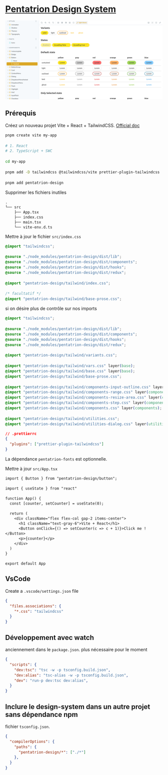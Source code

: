 # [Pentatrion Design System](https://design.pentatrion.com)

<a href="https://design.pentatrion.com">
<img src="https://raw.githubusercontent.com/lhapaipai/pentatrion-design/main/screenshot.png" alt="Pentatrion design system" />
</a>

## Prérequis

Créez un nouveau projet Vite + React + TailwindCSS. [Official doc](https://tailwindcss.com/docs/guides/vite)

```bash
pnpm create vite my-app

# 1. React
# 2. TypeScript + SWC

cd my-app

pnpm add -D tailwindcss @tailwindcss/vite prettier-plugin-tailwindcss

pnpm add pentatrion-design
```
Supprimer les fichiers inutiles

```
.
└── src
    ├── App.tsx
    ├── index.css
    ├── main.tsx
    └── vite-env.d.ts
```


Mettre à jour le fichier `src/index.css`

```css
@import "tailwindcss";

@source "./node_modules/pentatrion-design/dist/lib";
@source "./node_modules/pentatrion-design/dist/components";
@source "./node_modules/pentatrion-design/dist/hooks";
@source "./node_modules/pentatrion-design/dist/redux";

@import "pentatrion-design/tailwind/index.css";

/* facultatif */
@import "pentatrion-design/tailwind/base-prose.css";
```

si on désire plus de contrôle sur nos imports

```css
@import "tailwindcss";

@source "./node_modules/pentatrion-design/dist/lib";
@source "./node_modules/pentatrion-design/dist/components";
@source "./node_modules/pentatrion-design/dist/hooks";
@source "./node_modules/pentatrion-design/dist/redux";

@import "pentatrion-design/tailwind/variants.css";

@import "pentatrion-design/tailwind/vars.css" layer(base);
@import "pentatrion-design/tailwind/base.css" layer(base);
@import "pentatrion-design/tailwind/base-prose.css";

@import "pentatrion-design/tailwind/components-input-outline.css" layer(components);
@import "pentatrion-design/tailwind/components-range.css" layer(components);
@import "pentatrion-design/tailwind/components-resize-area.css" layer(components);
@import "pentatrion-design/tailwind/components-step.css" layer(components);
@import "pentatrion-design/tailwind/components.css" layer(components);

@import "pentatrion-design/tailwind/utilities.css";
@import "pentatrion-design/tailwind/utilities-dialog.css" layer(utilities);

```

```json
// .prettierrc
{
  "plugins": ["prettier-plugin-tailwindcss"]
}
```

La dépendance `pentatrion-fonts` est optionnelle.

Mettre à jour `src/App.tsx`
```tsx
import { Button } from "pentatrion-design/button";

import { useState } from "react"

function App() {
  const [counter, setCounter] = useState(0);

  return (
    <div className="flex flex-col gap-2 items-center">
      <h1 className="text-gray-6">Vite + React</h1>
      <Button onClick={() => setCounter(c => c + 1)}>Click me !</Button>
      <p>{counter}</p>
    </div>
  )
}

export default App
```

## VsCode


Create a `.vscode/settings.json` file

```json
{
  "files.associations": {
    "*.css": "tailwindcss"
  }
}
```

## Développement avec watch

anciennement dans le `package.json`. plus nécessaire pour le moment

```json
{
  "scripts": {
    "dev:tsc": "tsc -w -p tsconfig.build.json",
    "dev:alias": "tsc-alias -w -p tsconfig.build.json",
    "dev": "run-p dev:tsc dev:alias",
  }
}
```

## Inclure le design-system dans un autre projet sans dépendance npm

fichier `tsconfig.json`.
```json
{
  "compilerOptions": {
    "paths": {
      "pentatrion-design/*": ["./*"]
    },
  }
}
```
